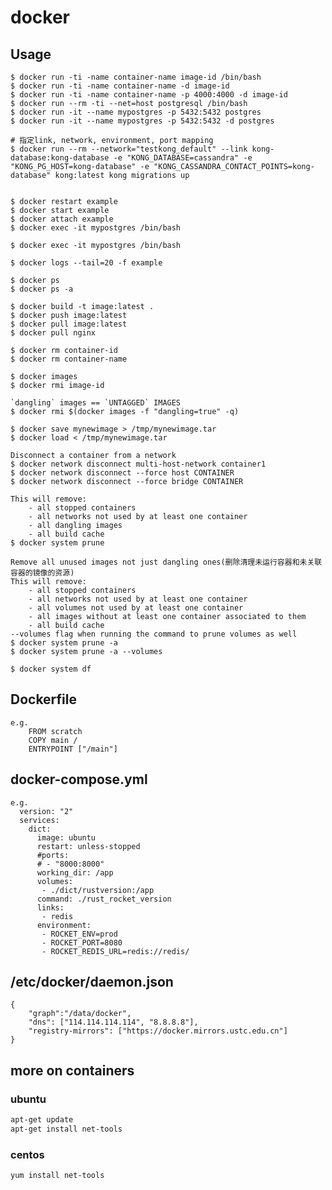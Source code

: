 # docker

## Usage

    $ docker run -ti -name container-name image-id /bin/bash
    $ docker run -ti -name container-name -d image-id
    $ docker run -ti -name container-name -p 4000:4000 -d image-id
    $ docker run --rm -ti --net=host postgresql /bin/bash
    $ docker run -it --name mypostgres -p 5432:5432 postgres
    $ docker run -it --name mypostgres -p 5432:5432 -d postgres

    # 指定link, network, environment, port mapping
    $ docker run --rm --network="testkong_default" --link kong-database:kong-database -e "KONG_DATABASE=cassandra" -e "KONG_PG_HOST=kong-database" -e "KONG_CASSANDRA_CONTACT_POINTS=kong-database" kong:latest kong migrations up


    $ docker restart example
    $ docker start example
    $ docker attach example
    $ docker exec -it mypostgres /bin/bash

    $ docker exec -it mypostgres /bin/bash

    $ docker logs --tail=20 -f example

    $ docker ps
    $ docker ps -a

    $ docker build -t image:latest .
    $ docker push image:latest
    $ docker pull image:latest
    $ docker pull nginx

    $ docker rm container-id
    $ docker rm container-name

    $ docker images
    $ docker rmi image-id

    `dangling` images == `UNTAGGED` IMAGES
    $ docker rmi $(docker images -f "dangling=true" -q)

    $ docker save mynewimage > /tmp/mynewimage.tar
    $ docker load < /tmp/mynewimage.tar

    Disconnect a container from a network
    $ docker network disconnect multi-host-network container1
    $ docker network disconnect --force host CONTAINER
    $ docker network disconnect --force bridge CONTAINER

    This will remove:
        - all stopped containers
        - all networks not used by at least one container
        - all dangling images
        - all build cache
    $ docker system prune

    Remove all unused images not just dangling ones(删除清理未运行容器和未关联容器的镜像的资源)
    This will remove:
        - all stopped containers
        - all networks not used by at least one container
        - all volumes not used by at least one container
        - all images without at least one container associated to them
        - all build cache
    --volumes flag when running the command to prune volumes as well
    $ docker system prune -a
    $ docker system prune -a --volumes

    $ docker system df

## Dockerfile

    e.g.
        FROM scratch
        COPY main /
        ENTRYPOINT ["/main"]

## docker-compose.yml

    e.g.
      version: "2"
      services:
        dict:
          image: ubuntu
          restart: unless-stopped
          #ports:
          # - "8000:8000"
          working_dir: /app
          volumes:
           - ./dict/rustversion:/app
          command: ./rust_rocket_version
          links:
           - redis
          environment:
           - ROCKET_ENV=prod
           - ROCKET_PORT=8080
           - ROCKET_REDIS_URL=redis://redis/

## /etc/docker/daemon.json

    {
        "graph":"/data/docker",
        "dns": ["114.114.114.114", "8.8.8.8"],
        "registry-mirrors": ["https://docker.mirrors.ustc.edu.cn"]
    }

## more on containers

### ubuntu

```bash
apt-get update
apt-get install net-tools
```

### centos

```bash
yum install net-tools
```
